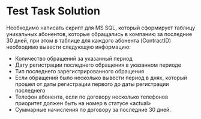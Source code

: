 # Test Task Solution

Необходимо написать скрипт для MS SQL, который сформирует таблицу уникальных абонентов,
которые обращались в компанию за последние 30 дней, при этом в таблице для каждого абонента
(ContractID) необходимо вывести следующую информацию:
- Количество обращений за указанный период
- Дату регистрации последнего обращения в указанном периоде
- Тип последнего зарегистрированного обращения
- Если обращений было несколько вывести период в днях, который прошел от даты
регистрации первого до даты регистрации последнего
- Телефон абонента, если по договору несколько телефонов приоритет должен быть на номер в
статусе «actual»
- Суммарные начисления по договору за последние 30 дней.
